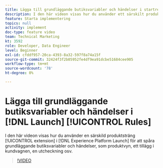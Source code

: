 ```yaml
---
title: Lägga till grundläggande butiksvariabler och händelser i startregler
description: I den här videon visas hur du använder ett särskilt produktsträngstillägg i Launch för att spåra grundläggande butiksvariabler och händelser, som produktvyn, ett tillägg i kundvagnen, en utcheckning osv.
feature: Starta implementering
topics: null
activity: implement
doc-type: feature video
team: Technical Marketing
kt: 3592
role: Developer, Data Engineer
level: Beginner
exl-id: cfddf957-20ca-4393-8a32-597f8a74a15f
source-git-commit: 32424f3f2b05952fe4df9ea91dcbe51684cee905
workflow-type: tm+mt
source-wordcount: '78'
ht-degree: 0%

---
```


# Lägga till grundläggande butiksvariabler och händelser i [!DNL Launch] [!UICONTROL Rules]

I den här videon visas hur du använder en särskild produktsträng [!UICONTROL extension] i [!DNL Experience Platform Launch] för att spåra grundläggande butiksvariabler och händelser, som produktvyn, ett tillägg i kundvagnen, en utcheckning osv.

>[!VIDEO](https://video.tv.adobe.com/v/28763/?quality=12)
